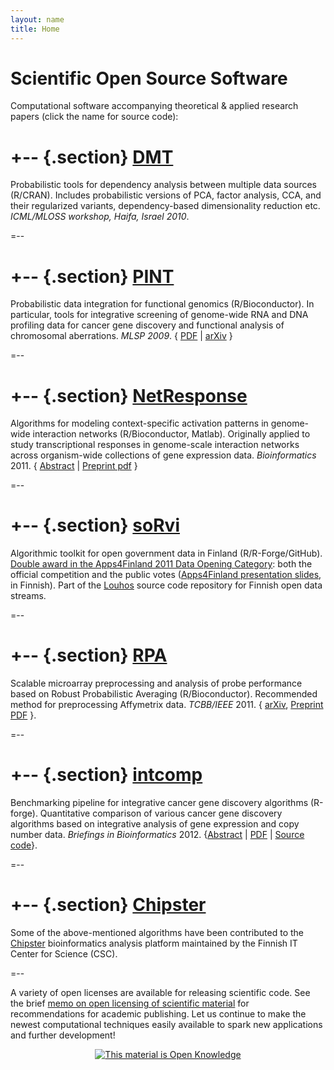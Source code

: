```yaml
---
layout: name
title: Home
---
```


<!--<img class='inset right' src='../images/meitsi2006.jpg' title='Leo Lahti' alt='Photo' width='120px' />-->

Scientific Open Source Software
===============================

Computational software accompanying theoretical & applied research
papers (click the name for source code):


+--	{.section}
[DMT](http://dmt.r-forge.r-project.org)
========

Probabilistic tools for dependency analysis between multiple data sources 
(R/CRAN). Includes probabilistic versions of PCA, factor analysis, CCA, 
and their regularized variants, dependency-based dimensionality reduction etc. 
_ICML/MLOSS workshop, Haifa, Israel 2010_.

=--

+--	{.section}
[PINT](http://bioconductor.org/packages/release/bioc/html/pint.html)
========

Probabilistic data integration for functional genomics
(R/Bioconductor). In particular, tools for integrative screening
of genome-wide RNA and DNA profiling data for cancer gene discovery 
and functional analysis of chromosomal aberrations. 
_MLSP 2009_. { [PDF](http://www.roihu.info/publications/preprints/mlsp09_preprint.pdf) | [arXiv](http://arxiv.org/abs/1101.5919) }

=--


+--	{.section}
[NetResponse](http://netpro.r-forge.r-project.org) 
========

Algorithms for modeling context-specific activation patterns in genome-wide interaction networks (R/Bioconductor, Matlab). Originally applied to study transcriptional responses in genome-scale interaction
networks across organism-wide collections of gene expression data. _Bioinformatics_ 2011. { [Abstract](http://bioinformatics.oxfordjournals.org/content/early/2010/09/02/bioinformatics.btq500.abstract.html?ijkey=N1zzjtUBRng3wCM&keytype=ref) | [Preprint pdf](http://www.roihu.info/publications/preprints/Lahti10bioinf-preprint.pdf) }

=--

+--	{.section}
[soRvi](http://louhos.github.com/sorvi) 
========

Algorithmic toolkit for open government data in Finland
(R/R-Forge/GitHub). [Double award in the Apps4Finland 2011 Data
Opening Category](http://apps4finland.fi/fi/en): both the official
competition and the public votes ([Apps4Finland presentation
slides](http://www.slideshare.net/antagomir/apps4finland-sorvi), in
Finnish). Part of the [Louhos](http://louhos.github.com/en)
source code repository for Finnish open data streams.

=--


+--	{.section}
[RPA](http://bioconductor.org/packages/release/bioc/html/RPA.html)
========

Scalable microarray preprocessing and analysis of probe performance based
on Robust Probabilistic Averaging (R/Bioconductor). 
Recommended method for preprocessing Affymetrix data. 
_TCBB/IEEE_ 2011. { [arXiv](http://arxiv.org/abs/1109.4928v1), [Preprint PDF](http://www.roihu.info/publications/preprints/TCBB10.pdf) }.

=--

+--	{.section}
[intcomp](http://intcomp.r-forge.r-project.org)
========

Benchmarking pipeline for integrative cancer gene discovery algorithms
(R-forge). Quantitative comparison of various cancer
gene discovery algorithms based on integrative analysis of gene
expression and copy number data. _Briefings in Bioinformatics_
2012. {[Abstract](http://bib.oxfordjournals.org/content/early/2012/03/21/bib.bbs005.abstract) | [PDF](http://bib.oxfordjournals.org/content/early/2012/03/21/bib.bbs005.full.pdf+html) | [Source code](http://intcomp.r-forge.r-project.org/)}.

=--

+--	{.section}
[Chipster](http://chipster.sourceforge.net/) 
========
Some of the above-mentioned algorithms have been contributed to the
[Chipster](http://chipster.sourceforge.net/) bioinformatics analysis
platform maintained by the Finnish IT Center for Science (CSC). 

=--

A variety of open licenses are available for releasing scientific
code. See the brief [memo on open licensing of scientific
material](/work/licensing) for recommendations for academic publishing. 
Let us continue to make the newest
computational techniques easily available to spark new applications
and further development!

<center><a href="http://opendefinition.org/"><img alt="This material is Open Knowledge" border="0" src="http://m.okfn.org/images/ok_buttons/ok_80x15_blue.png"/></a></center>

